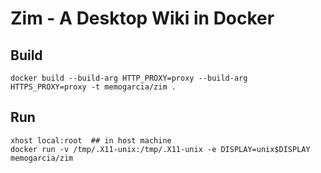 # Zim - A Desktop Wiki in Docker

## Build

    docker build --build-arg HTTP_PROXY=proxy --build-arg HTTPS_PROXY=proxy -t memogarcia/zim .

## Run

    xhost local:root  ## in host machine
    docker run -v /tmp/.X11-unix:/tmp/.X11-unix -e DISPLAY=unix$DISPLAY memogarcia/zim
